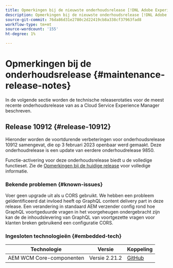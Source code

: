 ```yaml
---
title: Opmerkingen bij de nieuwste onderhoudsrelease [!DNL Adobe Experience Manager] as a Cloud Service.
description: Opmerkingen bij de nieuwste onderhoudsrelease [!DNL Adobe Experience Manager] as a Cloud Service.
source-git-commit: 76da86d31e2780c2d22419cb8a338cf37963fad8
workflow-type: tm+mt
source-wordcount: '155'
ht-degree: 1%

---
```



# Opmerkingen bij de onderhoudsrelease {#maintenance-release-notes}

In de volgende sectie worden de technische releaserotaties voor de meest recente onderhoudsrelease van as a Cloud Service Experience Manager beschreven.

## Release 10912 {#release-10912}

Hieronder worden de voortdurende verbeteringen voor onderhoudsrelease 10912 samengevat, die op 3 februari 2023 openbaar werd gemaakt. Deze onderhoudrelease is een update van eerdere onderhoudrelease 9850.

Functie-activering voor deze onderhoudsrelease biedt u de volledige functieset. Zie de [Opmerkingen bij de huidige release](/help/release-notes/release-notes-cloud/release-notes-current.md) voor volledige informatie.

### Bekende problemen {#known-issues}

Voer geen upgrade uit als u CORS gebruikt. We hebben een probleem geïdentificeerd dat invloed heeft op GraphQL content delivery part in deze release. Een verandering in standaard AEM verzender config rond hoe GraphQL voortgeduurde vragen in het voorgeheugen ondergebracht zijn kan de de inhoudslevering van GraphQL van voortgezette vragen voor klanten breken gebruikend een configuratie CORS.

### Ingesloten technologieën {#embedded-tech}

| Technologie | Versie | Koppeling |
|---|---|---|
| AEM WCM Core-componenten | Versie 2.21.2 | [GitHub](https://github.com/adobe/aem-core-wcm-components) |
